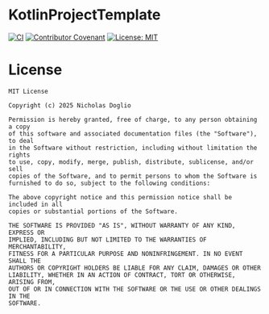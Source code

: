 # KotlinProjectTemplate

[![CI](https://github.com/WhosNickDoglio/KotlinProjectTemplate/actions/workflows/ci.yml/badge.svg)](https://github.com/WhosNickDoglio/KotlinProjectTemplate/actions/workflows/ci.yml)
[![Contributor Covenant](https://img.shields.io/badge/Contributor%20Covenant-2.1-4baaaa.svg)](.github/CODE_OF_CONDUCT.md)
[![License: MIT](https://img.shields.io/badge/License-MIT-yellow.svg)](https://opensource.org/licenses/MIT)

[//]: # ([![codecov]&#40;https://codecov.io/gh/WhosNickDoglio/dagger-rules/branch/main/graph/badge.svg?token=wCMZ499cH4&#41;]&#40;https://codecov.io/gh/WhosNickDoglio/dagger-rules&#41;)
[//]: # ([![Maintainability]&#40;https://api.codeclimate.com/v1/badges/528180026c455cacee93/maintainability&#41;]&#40;https://codeclimate.com/github/WhosNickDoglio/dagger-rules/maintainability&#41;)


# License 

    MIT License
    
    Copyright (c) 2025 Nicholas Doglio
    
    Permission is hereby granted, free of charge, to any person obtaining a copy
    of this software and associated documentation files (the "Software"), to deal
    in the Software without restriction, including without limitation the rights
    to use, copy, modify, merge, publish, distribute, sublicense, and/or sell
    copies of the Software, and to permit persons to whom the Software is
    furnished to do so, subject to the following conditions:
    
    The above copyright notice and this permission notice shall be included in all
    copies or substantial portions of the Software.
    
    THE SOFTWARE IS PROVIDED "AS IS", WITHOUT WARRANTY OF ANY KIND, EXPRESS OR
    IMPLIED, INCLUDING BUT NOT LIMITED TO THE WARRANTIES OF MERCHANTABILITY,
    FITNESS FOR A PARTICULAR PURPOSE AND NONINFRINGEMENT. IN NO EVENT SHALL THE
    AUTHORS OR COPYRIGHT HOLDERS BE LIABLE FOR ANY CLAIM, DAMAGES OR OTHER
    LIABILITY, WHETHER IN AN ACTION OF CONTRACT, TORT OR OTHERWISE, ARISING FROM,
    OUT OF OR IN CONNECTION WITH THE SOFTWARE OR THE USE OR OTHER DEALINGS IN THE
    SOFTWARE.
